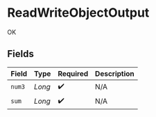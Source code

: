 # ReadWriteObjectOutput

OK


## Fields

| Field              | Type               | Required           | Description        |
| ------------------ | ------------------ | ------------------ | ------------------ |
| `num3`             | *Long*             | :heavy_check_mark: | N/A                |
| `sum`              | *Long*             | :heavy_check_mark: | N/A                |